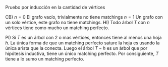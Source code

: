 Pruebo por inducción en la cantidad de vértices

CB) $n=0$
	El grafo vacío, trivialmente no tiene matchings
	$n=1$
	Un grafo con un solo vértice, este grafo no tiene matchings.
HI) Todo árbol $T$ con $n$ vértices tiene como mucho un matching perfecto.

PI)
	Si $T$ es un árbol con $2$ o mas vértices, entonces tiene al menos una hoja $h$. La única forma de que un matching perfecto sature la hoja es usando la única arista que la conecta. Luego el árbol $T-h$ es un árbol que por hipótesis inductiva, tiene un único matching perfecto. Por consiguiente, $T$ tiene a lo sumo un matching perfecto. 
